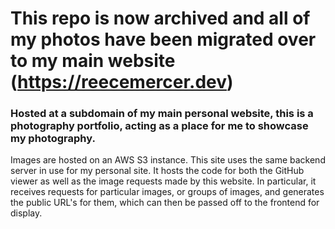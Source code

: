 # This repo is now archived and all of my photos have been migrated over to my main website (https://reecemercer.dev)

### Hosted at a subdomain of my main personal website, this is a photography portfolio, acting as a place for me to showcase my photography.


Images are hosted on an AWS S3 instance. This site uses the same backend server in use for my personal site. It hosts the code for both the GitHub viewer as well as the image requests made by this website. In particular, it receives requests for particular images, or groups of images, and generates the public URL's for them, which can then be passed off to the frontend for display.
